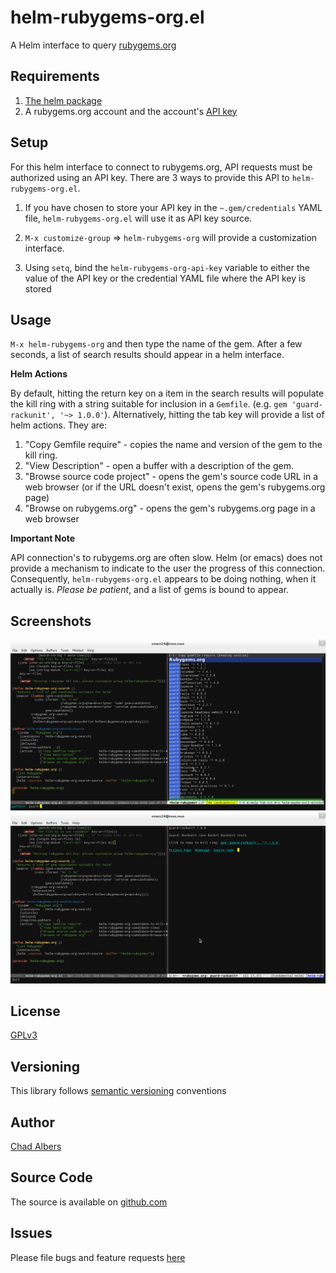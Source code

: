 # helm-rubygems-org.el

A Helm interface to query [rubygems.org](http://rubygems.org)

## Requirements

1. [The helm package](https://github.com/emacs-helm/helm)
2. A rubygems.org account and the account's
[API key](http://guides.rubygems.org/rubygems-org-api/#api-authorization)

## Setup

For this helm interface to connect to rubygems.org, API requests must be
authorized using an API key. There are 3 ways to provide this API to
`helm-rubygems-org.el`.

1.  If you have chosen to store your API key in the `~.gem/credentials` YAML file,
`helm-rubygems-org.el` will use it as API key source.

2. `M-x customize-group` => `helm-rubygems-org` will provide a customization
interface.

3. Using `setq`, bind the `helm-rubygems-org-api-key` variable to either the value
of the API key or the credential YAML file where the API key is stored

## Usage

`M-x helm-rubygems-org` and then type the name of the gem. After a few seconds,
a list of search results should appear in a helm interface.

**Helm Actions**

By default, hitting the return key on a item in the search results will populate
the kill ring with a string suitable for inclusion in a `Gemfile`. (e.g.
`gem 'guard-rackunit', '~> 1.0.0'`). Alternatively, hitting the tab key will
provide a list of helm actions. They are:

1. "Copy Gemfile require" - copies the name and version of the gem to the kill ring.
2. "View Description" - open a buffer with a description of the gem.
3. "Browse source code project" - opens the gem's source code URL in a web browser
(or if the URL doesn't exist, opens the gem's rubygems.org page)
4. "Browse on rubygems.org" - opens the gem's rubygems.org page in a web browser

**Important Note**

API connection's to rubygems.org are often slow. Helm (or emacs) does not
provide a mechanism to indicate to the user the progress of this connection.
Consequently, `helm-rubygems-org.el` appears to be doing nothing, when it actually
is. *Please be patient*, and a list of gems is bound to appear.

## Screenshots

![Screenshot](screenshot.png?raw=true "Screenshot")
![Screenshot 1](screenshot1.png?raw=true "Screenshot Description")

## License

[GPLv3](LICENSE)

## Versioning

This library follows [semantic versioning](http://semver.org/) conventions

## Author

[Chad Albers](https://github.com/neomantic)

## Source Code

The source is available on [github.com](https://github.com/neomantic/helm-rubygems-org)

## Issues

Please file bugs and feature requests [here](https://github.com/neomantic/helm-rubygems-org/issues)
